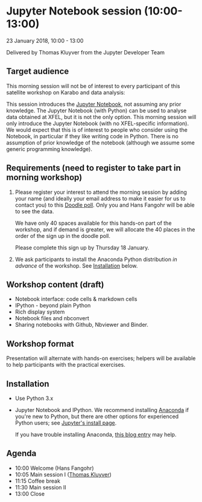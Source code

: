 # Jupyter Notebook session (10:00-13:00)

23 January 2018, 10:00 - 13:00

Delivered by Thomas Kluyver from the Jupyter Developer Team

## Target audience

This morning session will not be of interest to every participant of
this satellite workshop on Karabo and data analysis:

This session introduces the [Jupyter Notebook](http://jupyter.org),
not assuming any prior knowledge.  The Jupyter Notebook (with Python)
can be used to analyse data obtained at XFEL, but it is not the only
option. This morning session will only introduce the Jupyter Notebook
(with no XFEL-specific information). We would expect that this is of
interest to people who consider using the Notebook, in particular if
they like writing code in Python. There is no assumption of prior
knowledge of the notebook (although we assume some generic programming
knowledge).


## Requirements (need to register to take part in morning workshop)

1. Please register your interest to attend the morning session by
   adding your name (and ideally your email address to make it easier
   for us to contact you) to this [Doodle
   poll](https://doodle.com/poll/riv5bhat7qk6fyrq). Only you and Hans
   Fangohr will be able to see the data.

   We have only 40 spaces available for this hands-on part of the
   workshop, and if demand is greater, we will allocate the 40 places
   in the order of the sign up in the doodle poll.

   Please complete this sign up by Thursday 18 January.

2. We ask participants to install the Anaconda Python distribution
   *in advance* of the workshop. See [Installation](#installation) below.

## Workshop content (draft)

- Notebook interface: code cells & markdown cells
- IPython - beyond plain Python
- Rich display system
- Notebook files and nbconvert
- Sharing notebooks with Github, Nbviewer and Binder.

## Workshop format

Presentation will alternate with hands-on exercises; helpers will be
available to help participants with the practical exercises.


## Installation

* Use Python 3.x
* Jupyter Notebook and IPython. We recommend installing
  [Anaconda](http://continuum.io/downloads) if you're new to Python, but
  there are other options for experienced Python users; see [Jupyter's install
  page](http://jupyter.org/install.html).

  If you have trouble installing Anaconda,
  [this blog entry](https://fangohr.github.io/blog/installation-of-python-spyder-numpy-sympy-scipy-pytest-matplotlib-via-anaconda.html) may
  help.

## Agenda

- 10:00 Welcome (Hans Fangohr)
- 10:05 Main session I ([Thomas Kluyver](http://cmg.soton.ac.uk/people/tk2e15/))
- 11:15 Coffee break
- 11:30 Main session II 
- 13:00 Close
